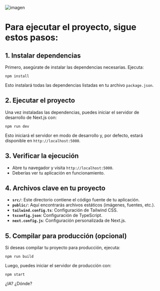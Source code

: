 ![imagen](https://github.com/user-attachments/assets/1e7cd384-a548-4fae-95e0-59a3892529aa)

# Para ejecutar el proyecto, sigue estos pasos:

## 1. Instalar dependencias
Primero, asegúrate de instalar las dependencias necesarias. Ejecuta:

`npm install`

Esto instalará todas las dependencias listadas en tu archivo `package.json`.

## 2. Ejecutar el proyecto
Una vez instaladas las dependencias, puedes iniciar el servidor de desarrollo de Next.js con:

`npm run dev`

Esto iniciará el servidor en modo de desarrollo y, por defecto, estará disponible en `http://localhost:5000`.

## 3. Verificar la ejecución
- Abre tu navegador y visita `http://localhost:5000`.
- Deberías ver tu aplicación en funcionamiento.

## 4. Archivos clave en tu proyecto
- **`src/`**: Este directorio contiene el código fuente de tu aplicación.
- **`public/`**: Aquí encontrarás archivos estáticos (imágenes, fuentes, etc.).
- **`tailwind.config.ts`**: Configuración de Tailwind CSS.
- **`tsconfig.json`**: Configuración de TypeScript.
- **`next.config.js`**: Configuración personalizada de Next.js.

## 5. Compilar para producción (opcional)
Si deseas compilar tu proyecto para producción, ejecuta:

`npm run build`

Luego, puedes iniciar el servidor de producción con:

`npm start`


¿IA? ¿Dónde?
